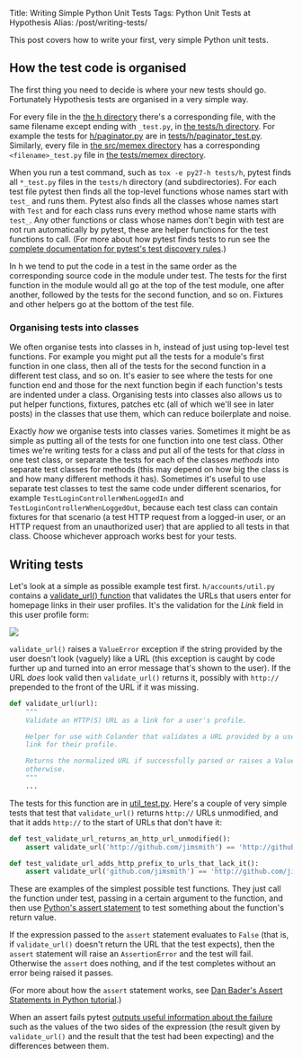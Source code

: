 Title: Writing Simple Python Unit Tests
Tags: Python Unit Tests at Hypothesis
Alias: /post/writing-tests/

This post covers how to write your first, very simple Python unit tests.

How the test code is organised
------------------------------

The first thing you need to decide is where your new tests should go.
Fortunately Hypothesis tests are organised in a very simple way.

For every file in the [the h directory](https://github.com/hypothesis/h/tree/51f07c93b4cd2313118b8ba7625337c9586011cc/h)
there's a corresponding file, with the same filename except ending with `_test.py`,
in [the tests/h directory](https://github.com/hypothesis/h/tree/51f07c93b4cd2313118b8ba7625337c9586011cc/tests/h).
For example the tests for [h/paginator.py](https://github.com/hypothesis/h/blob/51f07c93b4cd2313118b8ba7625337c9586011cc/h/paginator.py)
are in [tests/h/paginator_test.py](https://github.com/hypothesis/h/blob/51f07c93b4cd2313118b8ba7625337c9586011cc/tests/h/paginator_test.py).
Similarly, every file in [the src/memex directory](https://github.com/hypothesis/h/tree/51f07c93b4cd2313118b8ba7625337c9586011cc/src/memex)
has a corresponding `<filename>_test.py` file in
[the tests/memex directory](https://github.com/hypothesis/h/tree/51f07c93b4cd2313118b8ba7625337c9586011cc/tests/memex).

When you run a test command, such as `tox -e py27-h tests/h`, pytest finds all
`*_test.py` files in the `tests/h` directory (and subdirectories).
For each test file pytest then finds all the top-level functions whose names
start with `test_` and runs them. Pytest also finds all the classes whose names
start with `Test` and for each class runs every method whose name starts with
`test_`. Any other functions or class whose names don't begin with test
are not run automatically by pytest, these are helper functions for the test
functions to call.
(For more about how pytest finds tests to run see the
[complete documentation for pytest's test discovery rules](http://docs.pytest.org/en/latest/goodpractices.html#test-discovery).)

In h we tend to put the code in a test in the same order as the corresponding
source code in the module under test. The tests for the first function in the
module would all go at the top of the test module, one after another, followed
by the tests for the second function, and so on. Fixtures and other helpers go
at the bottom of the test file.

### Organising tests into classes

We often organise tests into classes in h, instead of just using top-level
test functions. For example you might put all the tests for a module's first
function in one class, then all of the tests for the second function in a
different test class, and so on. It's easier to see where the tests for one
function end and those for the next function begin if each function's tests
are indented under a class. Organising tests into classes also allows us to
put helper functions, fixtures, patches etc (all of which we'll see in later
posts) in the classes that use them, which can reduce boilerplate and noise.

Exactly _how_ we organise tests into classes varies. Sometimes it might be as
simple as putting all of the tests for one function into one test class. Other
times we're writing tests for a class and put all of the tests for that _class_
in one test class, or separate the tests for each of the classes _methods_ into
separate test classes for methods (this may depend on how big the class is and
how many different methods it has). Sometimes it's useful to use separate test
classes to test the same code under different scenarios, for example
`TestLoginControllerWhenLoggedIn` and `TestLoginControllerWhenLoggedOut`,
because each test class can contain fixtures for that scenario (a test HTTP
request from a logged-in user, or an HTTP request from an unauthorized user)
that are applied to all tests in that class. Choose whichever approach works
best for your tests.


Writing tests
-------------

Let's look at a simple as possible example test first.
`h/accounts/util.py` contains a 
[validate_url() function](https://github.com/hypothesis/h/blob/8d11e918005581f35f97268e9470eb3c34a6b416/h/accounts/util.py#L9)
that validates the URLs that users enter for homepage links in their user
profiles. It's the validation for the _Link_ field in this user profile form:

<img src="{static}/images/user-profile-form.png">

`validate_url()` raises a `ValueError` exception if the string provided by the
user doesn't look (vaguely) like a URL (this exception is caught by code
further up and turned into an error message that's shown to the user).
If the URL _does_ look valid then `validate_url()` returns it, possibly with
`http://` prepended to the front of the URL if it was missing.

```python
def validate_url(url):
    """
    Validate an HTTP(S) URL as a link for a user's profile.

    Helper for use with Colander that validates a URL provided by a user as a
    link for their profile.

    Returns the normalized URL if successfully parsed or raises a ValueError
    otherwise.
    """
    ...
```

The tests for this function are in
[util_test.py](https://github.com/hypothesis/h/blob/8d11e918005581f35f97268e9470eb3c34a6b416/tests/h/accounts/util_test.py).
Here's a couple of very simple tests that test that `validate_url()` returns
`http://` URLs unmodified, and that it adds `http://` to the start of URLs that
don't have it:

```python
def test_validate_url_returns_an_http_url_unmodified():
    assert validate_url('http://github.com/jimsmith') == 'http://github.com/jimsmith'

def test_validate_url_adds_http_prefix_to_urls_that_lack_it():
    assert validate_url('github.com/jimsmith') == 'http://github.com/jimsmith'
```

These are examples of the simplest possible test functions. They just call the
function under test, passing in a certain argument to the function, and then
use [Python's assert statement](https://docs.python.org/2/reference/simple_stmts.html#the-assert-statement)
to test something about the function's return value.

If the expression passed to the `assert` statement evaluates to `False`
(that is, if `validate_url()` doesn't return the URL that the test expects),
then the `assert` statement will raise an `AssertionError` and the test will fail.
Otherwise the `assert` does nothing, and if the test completes without an error
being raised it passes.

(For more about how the `assert` statement works, see
[Dan Bader's Assert Statements in Python tutorial](https://dbader.org/blog/python-assert-tutorial).)

When an assert fails pytest
[outputs useful information about the failure](http://doc.pytest.org/en/latest/example/reportingdemo.html)
such as the values of the two sides of the expression (the result given by
`validate_url()` and the result that the test had been expecting) and the
differences between them.
